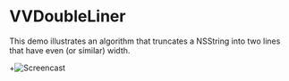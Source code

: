 # VVDoubleLiner
This demo illustrates an algorithm that truncates a NSString into two lines that have even (or similar) width.

 +![Screencast](http://i.imgur.com/7kZM44F.png "VVDoubleLiner") 
